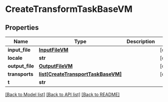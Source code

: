 # CreateTransformTaskBaseVM


## Properties
Name | Type | Description | Notes
------------ | ------------- | ------------- | -------------
**input_file** | [**InputFileVM**](InputFileVM.md) |  | [optional] 
**locale** | **str** |  | [optional] 
**output_file** | [**OutputFileVM**](OutputFileVM.md) |  | [optional] 
**transports** | [**list[CreateTransportTaskBaseVM]**](CreateTransportTaskBaseVM.md) |  | [optional] 
**t** | **str** |  | 

[[Back to Model list]](../README.md#documentation-for-models) [[Back to API list]](../README.md#documentation-for-api-endpoints) [[Back to README]](../README.md)


